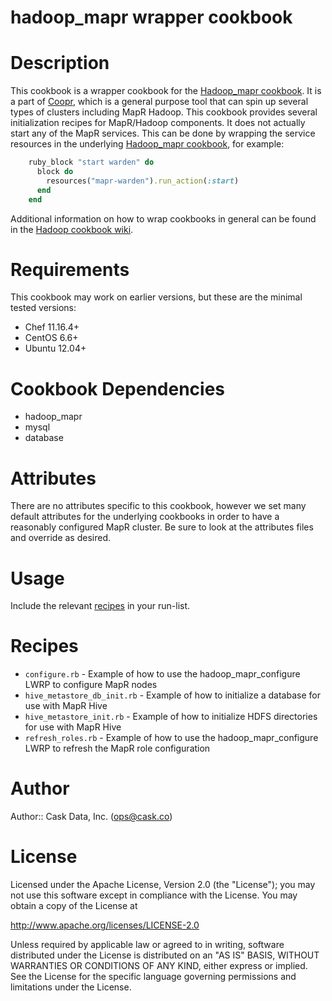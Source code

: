 # hadoop_mapr wrapper cookbook

# Description

This cookbook is a wrapper cookbook for the [Hadoop_mapr cookbook](https://github.com/caskdata/hadoop_mapr_cookbook).  It is a part of [Coopr](https://github.com/caskdata/coopr), which is a general purpose tool that can spin up several types of clusters including MapR Hadoop.  This cookbook provides several initialization recipes for MapR/Hadoop components.  It does not actually start any of the MapR services.  This can be done by wrapping the service resources in the underlying [Hadoop_mapr cookbook](https://github.com/caskdata/hadoop_mapr_cookbook), for example:
```ruby
    ruby_block "start warden" do
      block do
        resources("mapr-warden").run_action(:start)
      end 
    end
```

Additional information on how to wrap cookbooks in general can be found in the [Hadoop cookbook wiki](https://github.com/caskdata/hadoop_cookbook/wiki/Wrapping-this-cookbook).

# Requirements

This cookbook may work on earlier versions, but these are the minimal tested versions:

* Chef 11.16.4+
* CentOS 6.6+
* Ubuntu 12.04+


# Cookbook Dependencies

* hadoop_mapr
* mysql
* database

# Attributes

There are no attributes specific to this cookbook, however we set many default attributes for the underlying cookbooks in order to have a reasonably configured MapR cluster.  Be sure to look at the attributes files and override as desired.

# Usage

Include the relevant [recipes](#recipes) in your run-list.

# Recipes

* `configure.rb` - Example of how to use the hadoop_mapr_configure LWRP to configure MapR nodes
* `hive_metastore_db_init.rb` - Example of how to initialize a database for use with MapR Hive
* `hive_metastore_init.rb` - Example of how to initialize HDFS directories for use with MapR Hive
* `refresh_roles.rb` - Example of how to use the hadoop_mapr_configure LWRP to refresh the MapR role configuration

# Author

Author:: Cask Data, Inc. (<ops@cask.co>)

# License

Licensed under the Apache License, Version 2.0 (the "License"); you may not use this software except in compliance with the License. You may obtain a copy of the License at

http://www.apache.org/licenses/LICENSE-2.0

Unless required by applicable law or agreed to in writing, software distributed under the License is distributed on an "AS IS" BASIS, WITHOUT WARRANTIES OR CONDITIONS OF ANY KIND, either express or implied. See the License for the specific language governing permissions and limitations under the License.
